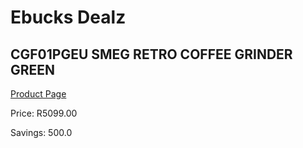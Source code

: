
# Ebucks Dealz
## CGF01PGEU SMEG RETRO COFFEE GRINDER GREEN
[Product Page](https://www.ebucks.com/web/shop/productSelected.do?prodId=1169634056&catId=704984897)

Price: R5099.00

Savings: 500.0


	